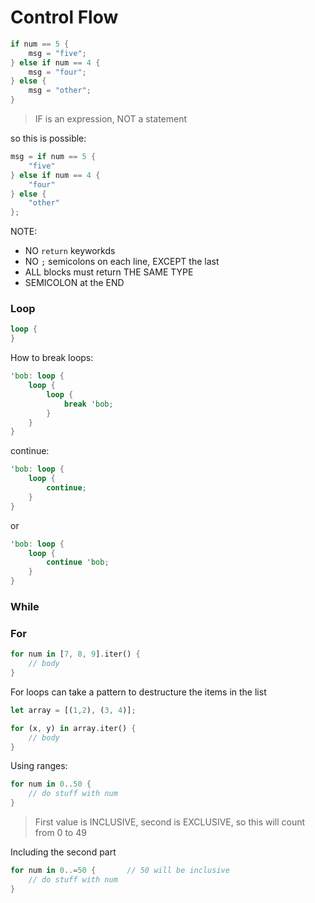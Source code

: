 # Control Flow

```rust
if num == 5 {
	msg = "five";
} else if num == 4 {
	msg = "four";
} else {
	msg = "other";
}
```

> IF is an expression, NOT a statement


so this is possible:

```rust
msg = if num == 5 {
	"five"
} else if num == 4 {
	"four"
} else {
	"other"
};
```


NOTE:


- NO `return` keyworkds
- NO `;` semicolons on each line, EXCEPT the last
- ALL blocks must return THE SAME TYPE
- SEMICOLON at the END

### Loop


```rust
loop {
}
```


How to break loops:

```rust
'bob: loop {
	loop {
		loop {
			break 'bob;
		}
	}
}
```


continue:

```rust
'bob: loop {
	loop {
		continue;
	}
}
```


or

```rust
'bob: loop {
	loop {
		continue 'bob;
	}
}
```


### While


### For


```rust
for num in [7, 8, 9].iter() {
	// body
}
```


For loops can take a pattern to destructure the items in the list

```rust
let array = [(1,2), (3, 4)];

for (x, y) in array.iter() {
	// body
}
```


Using ranges:

```rust
for num in 0..50 {
	// do stuff with num
}
```

> First value is INCLUSIVE, second is EXCLUSIVE, so this will count from 0 to 49


Including the second part

```rust
for num in 0..=50 {       // 50 will be inclusive
	// do stuff with num
}
```
